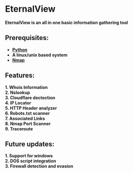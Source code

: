 # EternalView
<b>EternalView is an all in one basic information gathering tool<br>
<h2> Prerequisites:</h2>
  <ul type='1'>
  <li><a href ="https://www.python.org/downloads/">Python</a> </li>
    <li> A linux/unix based system</li>
  <li><a href="https://nmap.org/download.html">Nmap</a></li>
    </ul>
<h2> Features:</h2>
 1. Whois Information<br>
 2. Nslookup<br>
 3. Cloudflare dectection<br>
 4. IP Locator<br>
 5. HTTP Header analyzer<br>
 6. Robots.txt scanner<br>
 7. Associated Links<br>
 8. Nmap Port Scanner<br>
 9. Traceroute<br>
 
 <h2> Future updates:</h3>
 1. Support for windows<br>
 2. DOS script integration<br>
 3. Firewall detection and evasion<br>
